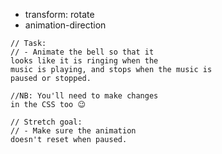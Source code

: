 - transform: rotate
- animation-direction

```
// Task:
// - Animate the bell so that it
looks like it is ringing when the
music is playing, and stops when the music is
paused or stopped.

//NB: You'll need to make changes
in the CSS too 😉

// Stretch goal:
// - Make sure the animation
doesn't reset when paused.
```